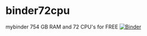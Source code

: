 # binder72cpu
mybinder 754 GB RAM and 72 CPU's for FREE
[![Binder](https://mybinder.org/badge_logo.svg)](https://mybinder.org/v2/git/https%3A%2F%2Fgithub.com%2Fsz3fito%2Fbinder72cpu.git/main)
